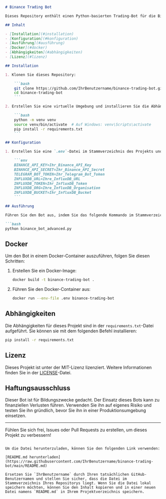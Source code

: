 ```markdown
# Binance Trading Bot

Dieses Repository enthält einen Python-basierten Trading-Bot für die Binance-Kryptowährungsbörse. Der Bot verwendet technische Indikatoren, um Kauf- und Verkaufssignale zu generieren, und speichert Trade-Daten in einer InfluxDB-Datenbank. Der Bot kann in einem Docker-Container ausgeführt werden, um die Portabilität und Isolation zu verbessern.

## Inhalt

- [Installation](#installation)
- [Konfiguration](#konfiguration)
- [Ausführung](#ausführung)
- [Docker](#docker)
- [Abhängigkeiten](#abhängigkeiten)
- [Lizenz](#lizenz)

## Installation

1. Klonen Sie dieses Repository:

    ```bash
    git clone https://github.com/IhrBenutzername/binance-trading-bot.git
    cd binance-trading-bot
    ```

2. Erstellen Sie eine virtuelle Umgebung und installieren Sie die Abhängigkeiten:

    ```bash
    python -m venv venv
    source venv/bin/activate  # Auf Windows: venv\Scripts\activate
    pip install -r requirements.txt
    ```

## Konfiguration

1. Erstellen Sie eine `.env`-Datei im Stammverzeichnis des Projekts und fügen Sie Ihre API-Schlüssel und InfluxDB-Konfigurationen hinzu:

    ```env
    BINANCE_API_KEY=Ihr_Binance_API_Key
    BINANCE_API_SECRET=Ihr_Binance_API_Secret
    TELEGRAM_BOT_TOKEN=Ihr_Telegram_Bot_Token
    INFLUXDB_URL=Ihre_InfluxDB_URL
    INFLUXDB_TOKEN=Ihr_InfluxDB_Token
    INFLUXDB_ORG=Ihre_InfluxDB_Organisation
    INFLUXDB_BUCKET=Ihr_InfluxDB_Bucket
    ```

## Ausführung

Führen Sie den Bot aus, indem Sie das folgende Kommando im Stammverzeichnis des Projekts ausführen:

```bash
python binance_bot_advanced.py
```

## Docker

Um den Bot in einem Docker-Container auszuführen, folgen Sie diesen Schritten:

1. Erstellen Sie ein Docker-Image:

    ```bash
    docker build -t binance-trading-bot .
    ```

2. Führen Sie den Docker-Container aus:

    ```bash
    docker run --env-file .env binance-trading-bot
    ```

## Abhängigkeiten

Die Abhängigkeiten für dieses Projekt sind in der `requirements.txt`-Datei aufgeführt. Sie können sie mit dem folgenden Befehl installieren:

```bash
pip install -r requirements.txt
```

## Lizenz

Dieses Projekt ist unter der MIT-Lizenz lizenziert. Weitere Informationen finden Sie in der [LICENSE](LICENSE)-Datei.

## Haftungsausschluss

Dieser Bot ist für Bildungszwecke gedacht. Der Einsatz dieses Bots kann zu finanziellen Verlusten führen. Verwenden Sie ihn auf eigenes Risiko und testen Sie ihn gründlich, bevor Sie ihn in einer Produktionsumgebung einsetzen.

---

Fühlen Sie sich frei, Issues oder Pull Requests zu erstellen, um dieses Projekt zu verbessern!
```

Um die Datei herunterzuladen, können Sie den folgenden Link verwenden:

[README.md herunterladen](https://raw.githubusercontent.com/IhrBenutzername/binance-trading-bot/main/README.md)

Ersetzen Sie `IhrBenutzername` durch Ihren tatsächlichen GitHub-Benutzernamen und stellen Sie sicher, dass die Datei im Stammverzeichnis Ihres Repositorys liegt. Wenn Sie die Datei lokal speichern möchten, können Sie den Inhalt kopieren und in einer neuen Datei namens `README.md` in Ihrem Projektverzeichnis speichern.